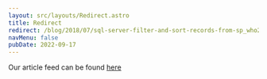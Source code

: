 ```yaml
---
layout: src/layouts/Redirect.astro
title: Redirect
redirect: /blog/2018/07/sql-server-filter-and-sort-records-from-sp_who2/
navMenu: false
pubDate: 2022-09-17
---
```

<div>
Our article feed can be found <a href="/blog/2018/07/sql-server-filter-and-sort-records-from-sp_who2/">here</a>
</div>
